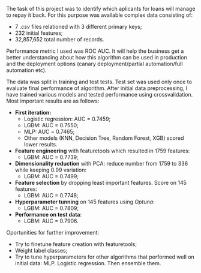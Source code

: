 The task of this project was to identify which aplicants for loans will manage to repay it back.
For this purpose was available complex data consisting of:
- 7 *.csv* files relationed with 3 different primary keys;
- 232 initial features;
- 32,857,652 total number of records.

Performance metric I used was ROC AUC. It will help the business get a better understanding about how this algorithm can be used in production and the deployment options (canary deployment/partial automation/full automation etc).

The data was split in training and test tests. Test set was used only once to evaluate final performance of algorithm.
After initial data preprocessing, I have trained various models and tested performance using crossvalidation. Most important results are as follows:
- **First iteration:**
    - Logistic regression: AUC = 0.7459;
    - LGBM: AUC = 0.7550;
    - MLP: AUC = 0.7465;
    - Other models (KNN, Decision Tree, Random Forest, XGB) scored lower results.
- **Feature engineering** with featuretools which resulted in 1759 features:
    - LGBM: AUC = 0.7739;
- **Dimensionality reduction** with PCA: reduce number from 1759 to 336 while keeping 0.99 variation:
    - LGBM: AUC = 0.7499;
- **Feature selection** by dropping least important features. Score on 145 features:
    - LGBM: AUC = 0.7748;
- **Hyperparameter tunning** on 145 features using *Optuna*:
    - LGBM: AUC = 0.7809;
- **Performance on test data**:
    - LGBM: AUC = 0.7906.

Oportunities for further improvement:
- Try to finetune feature creation with featuretools;
- Weight label classes;
- Try to tune hyperparameters for other algorithms that performed well on initial data: MLP. Logistic regression. Then ensemble them.
